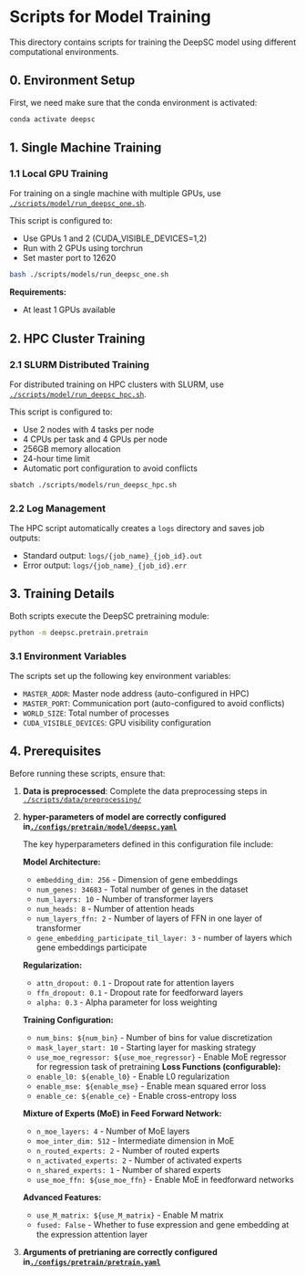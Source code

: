 # Scripts for Model Training

This directory contains scripts for training the DeepSC model using different computational environments.

## 0. Environment Setup

First, we need make sure that the conda environment is activated:

```bash
conda activate deepsc
```

## 1. Single Machine Training

### 1.1 Local GPU Training

For training on a single machine with multiple GPUs, use [`./scripts/model/run_deepsc_one.sh`](./scripts/model/run_deepsc_one.sh).

This script is configured to:
- Use GPUs 1 and 2 (CUDA_VISIBLE_DEVICES=1,2)
- Run with 2 GPUs using torchrun
- Set master port to 12620

```bash
bash ./scripts/models/run_deepsc_one.sh
```

**Requirements:**
- At least 1 GPUs available

## 2. HPC Cluster Training

### 2.1 SLURM Distributed Training

For distributed training on HPC clusters with SLURM, use [`./scripts/model/run_deepsc_hpc.sh`](./scripts/model/run_deepsc_hpc.sh).

This script is configured to:
- Use 2 nodes with 4 tasks per node
- 4 CPUs per task and 4 GPUs per node
- 256GB memory allocation
- 24-hour time limit
- Automatic port configuration to avoid conflicts

```bash
sbatch ./scripts/models/run_deepsc_hpc.sh
```

### 2.2 Log Management

The HPC script automatically creates a `logs` directory and saves job outputs:
- Standard output: `logs/{job_name}_{job_id}.out`
- Error output: `logs/{job_name}_{job_id}.err`

## 3. Training Details

Both scripts execute the DeepSC pretraining module:

```bash
python -m deepsc.pretrain.pretrain
```

### 3.1 Environment Variables

The scripts set up the following key environment variables:
- `MASTER_ADDR`: Master node address (auto-configured in HPC)
- `MASTER_PORT`: Communication port (auto-configured to avoid conflicts)
- `WORLD_SIZE`: Total number of processes
- `CUDA_VISIBLE_DEVICES`: GPU visibility configuration

## 4. Prerequisites

Before running these scripts, ensure that:

1. **Data is preprocessed**: Complete the data preprocessing steps in [`./scripts/data/preprocessing/`](./scripts/data/preprocessing/)
2. **hyper-parameters of model are correctly configured in[`./configs/pretrain/model/deepsc.yaml`](./configs/pretrain/model/deepsc.yaml)**

   The key hyperparameters defined in this configuration file include:

   **Model Architecture:**
   - `embedding_dim: 256` - Dimension of gene embeddings
   - `num_genes: 34683` - Total number of genes in the dataset
   - `num_layers: 10` - Number of transformer layers
   - `num_heads: 8` - Number of attention heads
   - `num_layers_ffn: 2` - Number of layers of FFN in one layer of transformer
   - `gene_embedding_participate_til_layer: 3` - number of layers which gene embeddings participate

   **Regularization:**
   - `attn_dropout: 0.1` - Dropout rate for attention layers
   - `ffn_dropout: 0.1` - Dropout rate for feedforward layers
   - `alpha: 0.3` - Alpha parameter for loss weighting

   **Training Configuration:**
   - `num_bins: ${num_bin}` - Number of bins for value discretization
   - `mask_layer_start: 10` - Starting layer for masking strategy
   - `use_moe_regressor: ${use_moe_regressor}` - Enable MoE regressor for regression task of pretraining
   **Loss Functions (configurable):**
   - `enable_l0: ${enable_l0}` - Enable L0 regularization
   - `enable_mse: ${enable_mse}` - Enable mean squared error loss
   - `enable_ce: ${enable_ce}` - Enable cross-entropy loss

   **Mixture of Experts (MoE) in Feed Forward Network:**
   - `n_moe_layers: 4` - Number of MoE layers
   - `moe_inter_dim: 512` - Intermediate dimension in MoE
   - `n_routed_experts: 2` - Number of routed experts
   - `n_activated_experts: 2` - Number of activated experts
   - `n_shared_experts: 1` - Number of shared experts
   - `use_moe_ffn: ${use_moe_ffn}` - Enable MoE in feedforward networks

   **Advanced Features:**
   - `use_M_matrix: ${use_M_matrix}` - Enable M matrix
   - `fused: False` - Whether to fuse expression and gene embedding at the expression attention layer
3. **Arguments of pretrianing are correctly configured in[`./configs/pretrain/pretrain.yaml`](./configs/pretrain/pretrain.yaml)**
